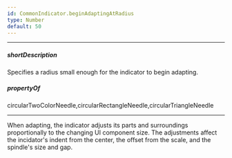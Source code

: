 ```yaml
---
id: CommonIndicator.beginAdaptingAtRadius
type: Number
default: 50
---
```

---
##### shortDescription
Specifies a radius small enough for the indicator to begin adapting.

##### propertyOf
circularTwoColorNeedle,circularRectangleNeedle,circularTriangleNeedle

---
When adapting, the indicator adjusts its parts and surroundings proportionally to the changing UI component size. The adjustments affect the incidator's indent from the center, the offset from the scale, and the spindle's size and gap.